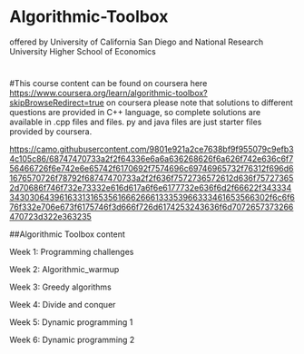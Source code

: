 # Algorithmic-Toolbox
offered by University of California San Diego and National Research University Higher School of Economics
# 

#This course content can be found on coursera here https://www.coursera.org/learn/algorithmic-toolbox?skipBrowseRedirect=true on coursera please note that solutions to different questions are provided in C++ language, so complete solutions are available in .cpp files and files. py and java files are just starter files provided by coursera.

https://camo.githubusercontent.com/9801e921a2ce7638bf9f955079c9efb34c105c86/68747470733a2f2f64336e6a6a636268626f6a626f742e636c6f756466726f6e742e6e65742f6170692f7574696c69746965732f76312f696d61676570726f78792f68747470733a2f2f636f7572736572612d636f757273652d70686f746f732e73332e616d617a6f6e6177732e636f6d2f66622f3433343430306439616331316535616662666133353966333461653566302f6c6f676f332e706e673f6175746f3d666f726d6174253243636f6d7072657373266470723d322e363235

##Algorithmic Toolbox content

Week 1: Programming challenges

Week 2: Algorithmic_warmup

Week 3: Greedy algorithms

Week 4: Divide and conquer

Week 5: Dynamic programming 1

Week 6: Dynamic programming 2
